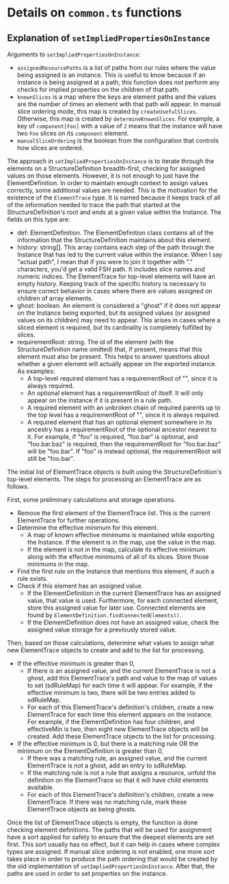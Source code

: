 # Details on `common.ts` functions

## Explanation of `setImpliedPropertiesOnInstance`

Arguments to `setImpliedPropertiesOnInstance`:

- `assignedResourcePaths` is a list of paths from our rules where the value being assigned is an instance. This is useful to know because if an instance is being assigned at a path, this function does _not_ perform any checks for implied properties on the children of that path.
- `knownSlices` is a map where the keys are element paths and the values are the number of times an element with that path will appear. In manual slice ordering mode, this map is created by `createUsefulSlices`. Otherwise, this map is created by `determineKnownSlices`. For example, a key of `component[Foo]` with a value of `2` means that the instance will have two `Foo` slices on its `component` element.
- `manualSliceOrdering` is the boolean from the configuration that controls how slices are ordered.

The approach in `setImpliedPropertiesOnInstance` is to iterate through the elements on a StructureDefinition breadth-first, checking for assigned values on those elements. However, it is not enough to just have the ElementDefinition. In order to maintain enough context to assign values correctly, some additional values are needed. This is the motivation for the existence of the `ElementTrace` type. It is named because it keeps track of all of the information needed to trace the path that started at the StructureDefinition's root and ends at a given value within the Instance. The fields on this type are:

- def: ElementDefinition. The ElementDefinition class contains all of the information that the StructureDefinition maintains about this element.
- history: string[]. This array contains each step of the path through the Instance that has led to the current value within the instance. When I say "actual path", I mean that if you were to join it together with "." characters, you'd get a valid FSH path. It includes slice names and numeric indices. The ElementTrace for top-level elements will have an empty history. Keeping track of the specific history is necessary to ensure correct behavior in cases where there are values assigned on children of array elements.
- ghost: boolean. An element is considered a "ghost" if it does not appear on the Instance being exported, but its assigned values (or assigned values on its children) may need to appear. This arises in cases where a sliced element is required, but its cardinality is completely fulfilled by slices.
- requirementRoot: string. The id of the element (with the StructureDefinition name omitted) that, if present, means that this element must also be present. This helps to answer questions about whether a given element will actually appear on the exported instance. As examples:
  - A top-level required element has a requirementRoot of "", since it is always required.
  - An optional element has a requirementRoot of itself. It will only appear on the instance if it is present in a rule path.
  - A required element with an unbroken chain of required parents up to the top level has a requirementRoot of "", since it is always required.
  - A required element that has an optional element somewhere in its ancestry has a requirementRoot of the optional ancestor nearest to it. For example, if "foo" is required, "foo.bar" is optional, and "foo.bar.baz" is required, then the requirementRoot for "foo.bar.baz" will be "foo.bar". If "foo" is instead optional, the requirementRoot will still be "foo.bar".

The initial list of ElementTrace objects is built using the StructureDefinition's top-level elements. The steps for processing an ElementTrace are as follows.

First, some preliminary calculations and storage operations.

- Remove the first element of the ElementTrace list. This is the current ElementTrace for further operations.
- Determine the effective minimum for this element.
  - A map of known effective minimums is maintained while exporting the Instance. If the element is in the map, use the value in the map.
  - If the element is not in the map, calculate its effective minimum along with the effective minimums of all of its slices. Store those minimums in the map.
- Find the first rule on the Instance that mentions this element, if such a rule exists.
- Check if this element has an assigned value.
  - If the ElementDefinition in the current ElementTrace has an assigned value, that value is used. Furthermore, for each connected element, store this assigned value for later use. Connected elements are found by `ElementDefinition.findConnectedElements()`.
  - If the ElementDefinition does not have an assigned value, check the assigned value storage for a previously stored value.

Then, based on those calculations, determine what values to assign what new ElementTrace objects to create and add to the list for processing.

- If the effective minimum is greater than 0,
  - If there is an assigned value, and the current ElementTrace is not a ghost, add this ElementTrace's path and value to the map of values to set (sdRuleMap) for each time it will appear. For example, if the effective minimum is two, there will be two entries added to sdRuleMap.
  - For each of this ElementTrace's definition's children, create a new ElementTrace for each time this element appears on the instance. For example, if the ElementDefinition has four children, and effectiveMin is two, then eight new ElementTrace objects will be created. Add these ElementTrace objects to the list for processing.
- If the effective minimum is 0, but there is a matching rule OR the minimum on the ElementDefinition is greater than 0,
  - If there was a matching rule, an assigned value, and the current ElementTrace is not a ghost, add an entry to sdRuleMap.
  - If the matching rule is not a rule that assigns a resource, unfold the definition on the ElementTrace so that it will have child elements available.
  - For each of this ElementTrace's definition's children, create a new ElementTrace. If there was no matching rule, mark these ElementTrace objects as being ghosts.
  
Once the list of ElementTrace objects is empty, the function is done checking element definitions. The paths that will be used for assignment have a sort applied for safety to ensure that the deepest elements are set first. This sort usually has no effect, but it can help in cases where complex types are assigned. If manual slice ordering is not enabled, one more sort takes place in order to produce the path ordering that would be created by the old implementation of `setImpliedPropertiesOnInstance`. After that, the paths are used in order to set properties on the instance.

